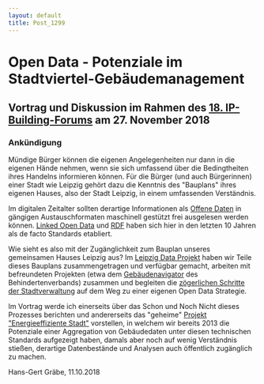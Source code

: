 ```yaml
---
layout: default
title: Post_1299
---
```



# Open Data - Potenziale im Stadtviertel-Gebäudemanagement

<h2>Vortrag und Diskussion im Rahmen des <a href="http://www.ip-building.de/w/">18. IP-Building-Forums</a> am 27. November 2018</h2>
<h3>Ankündigung</h3>
Mündige Bürger können die eigenen Angelegenheiten nur dann in die eigenen Hände nehmen, wenn sie sich umfassend über die Bedingtheiten ihres Handelns informieren können. Für die Bürger (und auch Bürgerinnen) einer Stadt wie Leipzig gehört dazu die Kenntnis des "Bauplans" ihres eigenen Hauses, also der Stadt Leipzig, in einem umfassenden Verständnis.

Im digitalen Zeitalter sollten derartige Informationen als <a href="http://leipzig-data.de/open-data/">Offene Daten</a> in gängigen Austauschformaten maschinell gestützt frei ausgelesen werden können. <a href="https://lod-cloud.net/">Linked Open Data</a> und <a href="https://de.wikipedia.org/wiki/Resource_Description_Framework">RDF</a> haben sich hier in den letzten 10 Jahren als de facto Standards etabliert.

Wie sieht es also mit der Zugänglichkeit zum Bauplan unseres gemeinsamen Hauses Leipzig aus? Im <a href="http://leipzig-data.de/">Leipzig Data Projekt</a> haben wir Teile dieses Bauplans zusammengetragen und verfügbar gemacht, arbeiten mit befreundeten Projekten (etwa dem <a href="http://leipzig-data.de/anwendungen/gebaudenavigator/">Gebäudenavigator</a> des Behindertenverbands) zusammen und begleiten die <a href="http://leipzig-data.de/open-data-in-leipzig/">zögerlichen Schritte der Stadtverwaltung</a> auf dem Weg zu einer eigenen Open Data Strategie.

Im Vortrag werde ich einerseits über das Schon und Noch Nicht dieses Prozesses berichten und andererseits das "geheime" <a href="https://www.leipzig.de/news/news/energieeffiziente-stadt/">Projekt "Energieeffiziente Stadt"</a> vorstellen, in welchem wir bereits 2013 die Potenziale einer Aggregation von Gebäudedaten unter diesen technischen Standards aufgezeigt haben, damals aber noch auf wenig Verständnis stießen, derartige Datenbestände und Analysen auch öffentlich zugänglich zu machen.

Hans-Gert Gräbe, 11.10.2018

